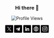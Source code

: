 <h3 align="center">Hi there 👋</h3>

<p align="center">
  <img src="https://komarev.com/ghpvc/?username=hafiscp&style=for-the-badge" alt="Profile Views">
</p>

<p align="center">
<a href="https://twitter.com/hafiscp"><img src="./assets/twitter.png" alt="Twitter" height="25px"/><a>
<a href="https://t.me/hafis_cp/"><img src="./assets/telegram.png" alt="Telegram" height="25px"/></a>
<a href="https://www.linkedin.com/in/hafiscp/"><img src="./assets/linkedin.png" alt="LinkedIn" height="25px"/></a>
<a href="https://hafiscp.github.io/PyPortfolio/"><img src="./assets/web.png" alt="LinkedIn" height="25px"/></a>
<a href="https://www.instagram.com/hafis_cp/"><img src="./assets/instagram.png" alt="Instagram" height="25px"/></a>
</p>
